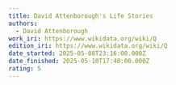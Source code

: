 ```yaml
---
title: David Attenborough's Life Stories
authors:
  - David Attenborough
work_iri: https://www.wikidata.org/wiki/Q
edition_iri: https://www.wikidata.org/wiki/Q
date_started: 2025-05-08T23:16:00.000Z
date_finished: 2025-05-10T17:40:00.000Z
rating: 5
---
```

